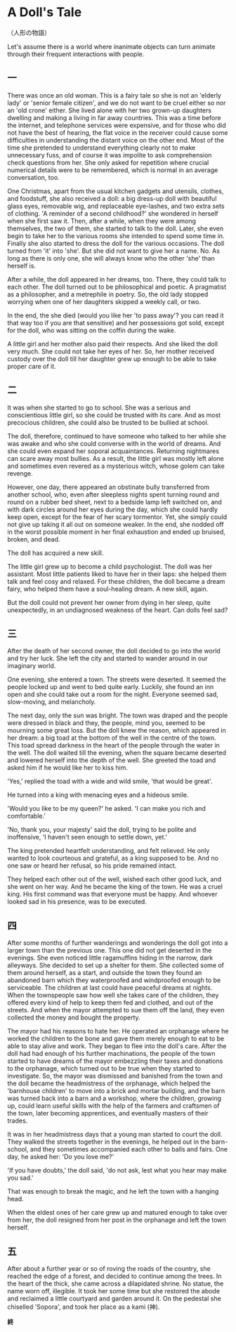 # A Doll's Tale #

（人形の物語）

Let's assume there is a world where inanimate objects can turn animate through their frequent interactions with people.


## 一 ##

There was once an old woman. This is a fairy tale so she is not an 'elderly lady' or 'senior female citizen', and we do not want to be cruel either so nor an 'old crone' either. She lived alone with her two grown-up daughters dwelling and making a living in far away countries. This was a time before the internet, and telephone services were expensive, and for those who did not have the best of hearing, the flat voice in the receiver could cause some difficulties in understanding the distant voice on the other end. Most of the time she pretended to understand everything clearly not to make unnecessary fuss, and of course it was impolite to ask comprehension check questions from her. She only asked for repetition where crucial numerical details were to be remembered, which is normal in an average conversation, too.

One Christmas, apart from the usual kitchen gadgets and utensils, clothes, and foodstuff, she also received a doll: a big dress-up doll with beautiful glass eyes, removable wig, and replaceable eye-lashes, and two extra sets of clothing. 'A reminder of a second childhood?' she wondered in herself when she first saw it. Then, after a while, when they were among themselves, the two of them, she started to talk to the doll. Later, she even begin to take her to the various rooms she intended to spend some time in. Finally she also started to dress the doll for the various occasions. The doll turned from 'it' into 'she'. But she did not want to give her a name. No. As long as there is only one, she will always know who the other 'she' than herself is.

After a while, the doll appeared in her dreams, too. There, they could talk to each other. The doll turned out to be philosophical and poetic. A pragmatist as a philosopher, and a metrephile in poetry. So, the old lady stopped worrying when one of her daughters skipped a weekly call, or two.

In the end, the she died (would you like her 'to pass away'? you can read it that way too if you are that sensitive) and her possessions got sold, except for the doll, who was sitting on the coffin during the wake.

A little girl and her mother also paid their respects. And she liked the doll very much. She could not take her eyes of her. So, her mother received custody over the doll till her daughter grew up enough to be able to take proper care of it.


## 二 ##

It was when she started to go to school. She was a serious and conscientious little girl, so she could be trusted with its care. And as most precocious children, she could also be trusted to be bullied at school.

The doll, therefore, continued to have someone who talked to her while she was awake and who she could converse with in the world of dreams. And she could even expand her soporal acquaintances. Returning nightmares can scare away most bullies. As a result, the little girl was mostly left alone and sometimes even revered as a mysterious witch, whose golem can take revenge.

However, one day, there appeared an obstinate bully transferred from another school, who, even after sleepless nights spent turning round and round on a rubber bed sheet, next to a bedside lamp left switched on, and with dark circles around her eyes during the day, which she could hardly keep open, except for the fear of her scary tormentor. Yet, she simply could not give up taking it all out on someone weaker. In the end, she nodded off in the worst possible moment in her final exhaustion and ended up bruised, broken, and dead.

The doll has acquired a new skill.

The little girl grew up to become a child psychologist. The doll was her assistant. Most little patients liked to have her in their laps: she helped them talk and feel cosy and relaxed. For these children, the doll became a dream fairy, who helped them have a soul-healing dream. A new skill, again.

But the doll could not prevent her owner from dying in her sleep, quite unexpectedly, in an undiagnosed weakness of the heart. Can dolls feel sad?


## 三 ##

After the death of her second owner, the doll decided to go into the world and try her luck. She left the city and started to wander around in our imaginary world.

One evening, she entered a town. The streets were deserted. It seemed the people locked up and went to bed quite early. Luckily, she found an inn open and she could take out a room for the night. Everyone seemed sad, slow-moving, and melancholy. 

The next day, only the sun was bright. The town was draped and the people were dressed in black and they, the people, mind you, seemed to be mourning some great loss. But the doll knew the reason, which appeared in her dream: a big toad at the bottom of the well in the centre of the town. This toad spread darkness in the heart of the people through the water in the well. The doll waited till the evening, when the square became deserted and lowered herself into the depth of the well. She greeted the toad and asked him if he would like her to kiss him.

'Yes,' replied the toad with a wide and wild smile, 'that would be great'.

He turned into a king with menacing eyes and a hideous smile.

'Would you like to be my queen?' he asked. 'I can make you rich and comfortable.'

'No, thank you, your majesty' said the doll, trying to be polite and inoffensive, 'I haven't seen enough to settle down, yet.'

The king pretended heartfelt understanding, and felt relieved. He only wanted to look courteous and grateful, as a king supposed to be. And no one saw or heard her refusal, so his pride remained intact.

They helped each other out of the well, wished each other good luck, and she went on her way. And he became the king of the town. He was a cruel king. His first command was that everyone must be happy. And whoever looked sad in his presence, was to be executed.


## 四 ##

After some months of further wanderings and wonderings the doll got into a larger town than the previous one. This one did not get deserted in the evenings. She even noticed little ragamuffins hiding in the narrow, dark alleyways. She decided to set up a shelter for them. She collected some of them around herself, as a start, and outside the town they found an abandoned barn which they waterproofed and windproofed enough to be serviceable. The children at last could have peaceful dreams at nights. When the townspeople saw how well she takes care of the children, they offered every kind of help to keep them fed and clothed, and out of the streets. And when the mayor attempted to sue them off the land, they even collected the money and bought the property.

The mayor had his reasons to hate her. He operated an orphanage where he worked the children to the bone and gave them merely enough to eat to be able to stay alive and work. They began to flee into the doll's care. After the doll had had enough of his further machinations, the people of the town started to have dreams of the mayor embezzling their taxes and donations to the orphanage, which turned out to be true when they started to investigate. So, the mayor was dismissed and banished from the town and the doll became the headmistress of the orphanage, which helped the
'barnhouse children' to move into a brick and mortar building, and the barn was turned back into a barn and a workshop, where the children, growing up, could learn useful skills with the help of the farmers and craftsmen of the town,
later becoming apprentices, and eventually masters of their trades.

It was in her headmistress days that a young man started to court the doll. They walked the streets together in the evenings, he helped out in the barn-school, and they sometimes accompanied each other to balls and fairs. One day, he asked her:  'Do you love me?'

'If you have doubts,' the doll said, 'do not ask, lest what you hear may make you sad.'

That was enough to break the magic, and he left the town with a hanging head.

When the eldest ones of her care grew up and matured enough to take over from her, the doll resigned from her post in the orphanage and left the town herself.

## 五 ##

After about a further year or so of roving the roads of the country, she reached the edge of a forest, and decided to continue among the trees. In the heart of the thick, she came across a dilapidated shrine. No statue, the name worn off, illegible. It took her some time but she restored the abode and reclaimed a little courtyard and garden around it. On the pedestal she chiselled 'Sopora', and took her place as a kami (神).

__終__
